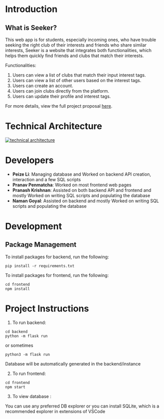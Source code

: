 # Introduction

## What is Seeker?

This web app is for students, especially incoming ones, who have trouble seeking the right club of their interests and friends who share similar interests, Seeker is a website that integrates both functionalities, which helps them quickly find friends and clubs that match their interests.

Functionalities:
1. Users can view a list of clubs that match their input interest tags. 
2. Users can view a list of other users based on the interest tags. 
3. Users can create an account. 
4. Users can join clubs directly from the platform. 
5. Users can update their profile and interest tags.

For more details, view the full project proposal [here](https://docs.google.com/document/d/1HntOp2URS7A_DO_r31DlWtkkvD0WplxUDnhFP6Zu5xg/edit?usp=sharing).

# Technical Architecture
[
![technical architecture](https://github.com/CS222-UIUC-FA23/group-project-team38/assets/87254803/232e15b4-8d7c-4e3b-843d-b491b4c30eda)
](url)

# Developers

- **Peize Li**: Managing database and Worked on backend API creation, interaction and a few SQL scripts
- **Pranav Penmatcha**: Worked on most frontend web pages
- **Pranash Krishnan**: Assisted on both backend API and frontend and mostly Worked on writing SQL scripts and populating the database 
- **Naman Goyal**: Assisted on backend and mostly Worked on writing SQL scripts and populating the database


# Development

## Package Management

To install packages for backend, run the following:

```
pip install -r requirements.txt
```

To install packages for frontend, run the following:

```
cd frontend
npm install
```

# Project Instructions

1. To run backend:
```
cd backend
python -m flask run
```
or sometimes 

```
python3 -m flask run
```
Database will be automatically generated in the backend/instance

2. To run frontend:
```
cd frontend
npm start
```

3. To view database :

You can use any preferred DB explorer or you can install SQLite, which is a recommended explorer in extensions of VSCode
